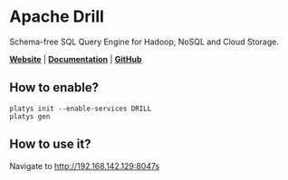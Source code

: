 # Apache Drill

Schema-free SQL Query Engine for Hadoop, NoSQL and Cloud Storage.

**[Website](https://drill.apache.org/)** | **[Documentation](https://drill.apache.org/docs/)** | **[GitHub](https://github.com/apache/drill)**

## How to enable?

```
platys init --enable-services DRILL
platys gen
```

## How to use it?

Navigate to <http://192.168.142.129:8047s>